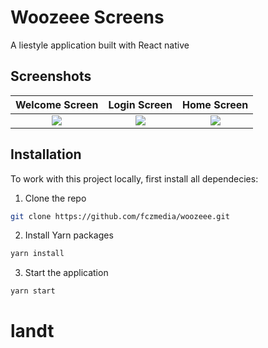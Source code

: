 # Woozeee Screens
A liestyle application built with React native
## Screenshots

Welcome Screen               |  Login Screen               | Home Screen               
:-------------------------:|:-------------------------:|:-------------------------:
![](https://user-images.githubusercontent.com/5209065/152642258-bd63cf99-bb50-4668-bd52-b848266e7cd1.png)|![](https://user-images.githubusercontent.com/5209065/152647864-3243f738-f4e6-4a41-bfa5-ceaedd616446.png)|![](https://user-images.githubusercontent.com/5209065/152647877-fabb49bc-f136-4ebf-84ae-873799502ab6.png)|

## Installation
To work with this project locally, first install all dependecies:
1. Clone the repo
```sh
git clone https://github.com/fczmedia/woozeee.git
```
2. Install Yarn packages
```sh
yarn install 
```
3. Start the application 
```sh
yarn start 
```
# landt
